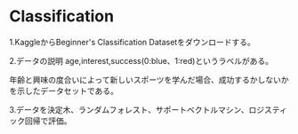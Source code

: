 # Classification

1.KaggleからBeginner's Classification Datasetをダウンロードする。

2.データの説明
age,interest,success(0:blue、1:red)というラベルがある。

年齢と興味の度合いによって新しいスポーツを学んだ場合、成功するかしないかを示したデータセットである。

3.データを決定木、ランダムフォレスト、サポートベクトルマシン、ロジスティック回帰で評価。
